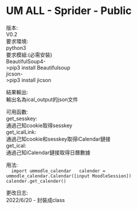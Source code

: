 # UM ALL - Sprider - Public
版本:  
    V0.2  
要求環境:  
    python3  
要求模組:(必需安裝)  
    BeautifulSoup4-  
        >pip3 install Beautifulsoup  
    jicson-  
        >pip3 install jicson  
  
結果輸出:  
    輸出名為ical_output的json文件  

可用函數:  
    get_sesskey:  
         通過己知cookie取得sesskey  
    get_icalLink:  
        通過己知cookie和sesskey取得iCalendar鏈接  
    get_ical:  
        通過己知iCalendar鏈接取得日曆數據  
  
用法:  
    `  
    import ummodle_calendar  
    calender = ummodle_calendar.Calendar([input MoodleSession])  
    calender.get_calender()  
    `  
  
更改日志:  
    2022/6/20 - 封裝成class  
